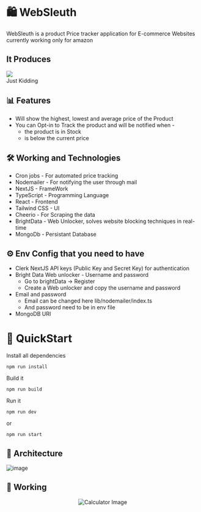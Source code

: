 # 🛍️ WebSleuth
WebSleuth is a product Price tracker application for E-commerce Websites currently working only for amazon 

## It Produces
<img align="left" src="https://cloud.githubusercontent.com/assets/532272/21507867/3376e9fe-cc4a-11e6-9350-7ec4f680da36.gif">
<br clear="left"/>
Just Kidding

## 📊 Features
* Will show the highest, lowest and average price of the Product
* You can Opt-in to Track the product and will be notified when -
  * the product is in Stock
  * is below the current price
## 🛠️ Working and Technologies
* Cron jobs - For automated price tracking
* Nodemailer - For notifying the user through mail
* NextJS - FrameWork
* TypeScript - Programming Language
* React - Frontend
* Tailwind CSS - UI
* Cheerio - For Scraping the data
* BrightData - Web Unlocker, solves website blocking techniques in real-time
* MongoDb - Persistant Database



## ⚙️ Env Config that you need to have
* Clerk NextJS API keys (Public Key and Secret Key) for authentication
* Bright Data Web unlocker - Username and password
  *  Go to brightData -> Register
  *  Create a Web unlocker and copy the username and password
* Email and password
  *  Email can be changed here lib/nodemailer/index.ts
  *  And password need to be in env file
* MongoDB URI
# 🚀 QuickStart
Install all dependencies
```
npm run install
```
Build it
```
npm run build
```
Run it
```
npm run dev
```
or
```
npm run start
```
## 📐 Architecture
![image](https://github.com/Hexton09/WebSleuth-1/assets/98824774/2e56146d-9135-471a-8ea1-2315cdd4af4c)
## 🔧 Working
<p align="center">
  <img src="https://github.com/Hexton09/WebSleuth/assets/98824774/6f0fe796-3e2f-4a27-9665-41fbcd806d06" alt="Calculator Image">
</p>
